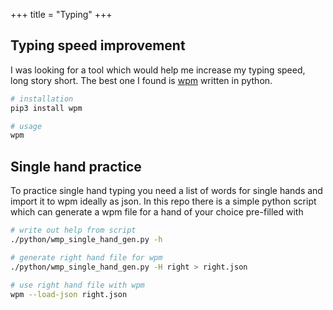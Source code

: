+++
title = "Typing"
+++

## Typing speed improvement

I was looking for a tool which would help  me increase my typing speed, long story short. The best one I found is [wpm](https://pypi.org/project/wpm/) written in python.

```bash
# installation
pip3 install wpm

# usage
wpm
```

## Single hand practice

To practice single hand typing you need a list of words for single hands and import it to wpm ideally as json. In this repo there is a simple python script which can generate a wpm file for a hand of your choice pre-filled with

```bash
# write out help from script
./python/wmp_single_hand_gen.py -h

# generate right hand file for wpm
./python/wmp_single_hand_gen.py -H right > right.json

# use right hand file with wpm
wpm --load-json right.json
```
